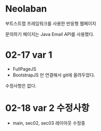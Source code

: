 # Neolaban

부트스트랩 프레임워크를 사용한 반응형 웹페이지

문의하기 페이지는
Java Email API를 사용했다.

# 02-17 var 1
  - FullPageJS
  - BootstrapJS
만 연결해서 git에 올려두었다.

수정사항은 없다.


# 02-18 var 2 수정사항
 - main, sec02, sec03 레이아웃 수정중
